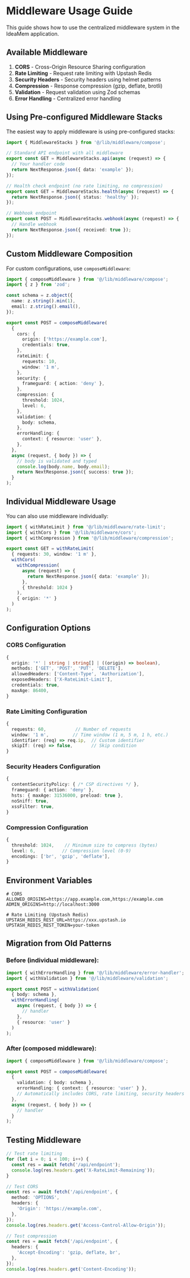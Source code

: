 # Middleware Usage Guide

This guide shows how to use the centralized middleware system in the IdeaMem application.

## Available Middleware

1. **CORS** - Cross-Origin Resource Sharing configuration
2. **Rate Limiting** - Request rate limiting with Upstash Redis
3. **Security Headers** - Security headers using helmet patterns
4. **Compression** - Response compression (gzip, deflate, brotli)
5. **Validation** - Request validation using Zod schemas
6. **Error Handling** - Centralized error handling

## Using Pre-configured Middleware Stacks

The easiest way to apply middleware is using pre-configured stacks:

```typescript
import { MiddlewareStacks } from '@/lib/middleware/compose';

// Standard API endpoint with all middleware
export const GET = MiddlewareStacks.api(async (request) => {
  // Your handler code
  return NextResponse.json({ data: 'example' });
});

// Health check endpoint (no rate limiting, no compression)
export const GET = MiddlewareStacks.health(async (request) => {
  return NextResponse.json({ status: 'healthy' });
});

// Webhook endpoint
export const POST = MiddlewareStacks.webhook(async (request) => {
  // Handle webhook
  return NextResponse.json({ received: true });
});
```

## Custom Middleware Composition

For custom configurations, use `composeMiddleware`:

```typescript
import { composeMiddleware } from '@/lib/middleware/compose';
import { z } from 'zod';

const schema = z.object({
  name: z.string().min(1),
  email: z.string().email(),
});

export const POST = composeMiddleware(
  {
    cors: {
      origin: ['https://example.com'],
      credentials: true,
    },
    rateLimit: {
      requests: 10,
      window: '1 m',
    },
    security: {
      frameguard: { action: 'deny' },
    },
    compression: {
      threshold: 1024,
      level: 6,
    },
    validation: {
      body: schema,
    },
    errorHandling: {
      context: { resource: 'user' },
    },
  },
  async (request, { body }) => {
    // body is validated and typed
    console.log(body.name, body.email);
    return NextResponse.json({ success: true });
  }
);
```

## Individual Middleware Usage

You can also use middleware individually:

```typescript
import { withRateLimit } from '@/lib/middleware/rate-limit';
import { withCors } from '@/lib/middleware/cors';
import { withCompression } from '@/lib/middleware/compression';

export const GET = withRateLimit(
  { requests: 30, window: '1 m' },
  withCors(
    withCompression(
      async (request) => {
        return NextResponse.json({ data: 'example' });
      },
      { threshold: 1024 }
    ),
    { origin: '*' }
  )
);
```

## Configuration Options

### CORS Configuration
```typescript
{
  origin: '*' | string | string[] | ((origin) => boolean),
  methods: ['GET', 'POST', 'PUT', 'DELETE'],
  allowedHeaders: ['Content-Type', 'Authorization'],
  exposedHeaders: ['X-RateLimit-Limit'],
  credentials: true,
  maxAge: 86400,
}
```

### Rate Limiting Configuration
```typescript
{
  requests: 60,           // Number of requests
  window: '1 m',         // Time window (1 m, 5 m, 1 h, etc.)
  identifier: (req) => req.ip,  // Custom identifier
  skipIf: (req) => false,       // Skip condition
}
```

### Security Headers Configuration
```typescript
{
  contentSecurityPolicy: { /* CSP directives */ },
  frameguard: { action: 'deny' },
  hsts: { maxAge: 31536000, preload: true },
  noSniff: true,
  xssFilter: true,
}
```

### Compression Configuration
```typescript
{
  threshold: 1024,    // Minimum size to compress (bytes)
  level: 6,          // Compression level (0-9)
  encodings: ['br', 'gzip', 'deflate'],
}
```

## Environment Variables

```env
# CORS
ALLOWED_ORIGINS=https://app.example.com,https://example.com
ADMIN_ORIGINS=http://localhost:3000

# Rate Limiting (Upstash Redis)
UPSTASH_REDIS_REST_URL=https://xxx.upstash.io
UPSTASH_REDIS_REST_TOKEN=your-token
```

## Migration from Old Patterns

### Before (individual middleware):
```typescript
import { withErrorHandling } from '@/lib/middleware/error-handler';
import { withValidation } from '@/lib/middleware/validation';

export const POST = withValidation(
  { body: schema },
  withErrorHandling(
    async (request, { body }) => {
      // handler
    },
    { resource: 'user' }
  )
);
```

### After (composed middleware):
```typescript
import { composeMiddleware } from '@/lib/middleware/compose';

export const POST = composeMiddleware(
  {
    validation: { body: schema },
    errorHandling: { context: { resource: 'user' } },
    // Automatically includes CORS, rate limiting, security headers
  },
  async (request, { body }) => {
    // handler
  }
);
```

## Testing Middleware

```typescript
// Test rate limiting
for (let i = 0; i < 100; i++) {
  const res = await fetch('/api/endpoint');
  console.log(res.headers.get('X-RateLimit-Remaining'));
}

// Test CORS
const res = await fetch('/api/endpoint', {
  method: 'OPTIONS',
  headers: {
    'Origin': 'https://example.com',
  },
});
console.log(res.headers.get('Access-Control-Allow-Origin'));

// Test compression
const res = await fetch('/api/endpoint', {
  headers: {
    'Accept-Encoding': 'gzip, deflate, br',
  },
});
console.log(res.headers.get('Content-Encoding'));
```
